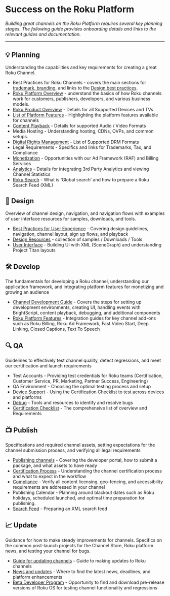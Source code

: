 # Success on the Roku Platform

_Building great channels on the Roku Platform requires several key planning stages. The following guide provides onboarding details and links to the relevant guides and documentation._

- - -

## :bulb: Planning
Understanding the capabilities and key requirements for creating a great Roku Channel.

* Best Practices for Roku Channels - covers the main sections for [trademark, branding](http://wwwimg.roku.com/static/imageresources/RokuTrademarkGuidelines.pdf), and links to the [Design best practices](/design/design-guidelines.md).
* [Roku Platform Overview](/develop/getting-started/how-channels-work.md) - understand the basics of how Roku channels work for customers, publishers, developers, and various business models.
* [Roku Product Overview](/develop/specifications/roku-devices.md) - Details for all Supported Devices and TVs
* [List of Platform Features](/develop/getting-started/platform-overview.md) - Highlighting the platform features available for channels
* [Content Playback](/develop/specifications/audio-video-support.md) - Details for supported Audio / Video Formats
* Media Hosting - Understanding hosting, CDNs, OVPs, and common setups.
* [Digital Rights Management](/develop/specifications/content-protection.md) - List of Supported DRM Formats
* Legal Requirements - Specifics and links for Trademarks, Tax, and Compliance
* [Monetization](/publish/monetization) - Opportunities with our Ad Framework (RAF) and Billing Services
* [Analytics](/publish/platform-features/analytics-support.md) - Details for integrating 3rd Party Analytics and viewing Channel Statistics
* [Roku Search](/publish/platform-features/search.md) - What is ‘Global search’ and how to prepare a Roku Search Feed (XML)

## :pencil: Design

Overview of channel design, navigation, and navigation flows with examples of user interface resources for samples, downloads, and tools.

* [Best Practices for User Experience](/design/design-guidelines.md) - Covering design guidelines, navigation, channel layout, sign up flows, and playback
* [Design Resources](/design/design-resources.md) - collection of samples / Downloads / Tools
* [User Interface](/develop/channel-development/scenegraph-ui.md) - Building UI with XML (SceneGraph) and understanding Project Titan layouts

## 🛠 Develop
The fundamentals for developing a Roku channel, understanding our application framework, and integrating platform features for monetizing and growing an audience

* [Channel Development Guide](/develop/channel-development) - Covers the steps for setting up development environments, creating UI, handling events with BrightScript, content playback, debugging, and additional components
* [Roku Platform Features](/develop/guides) - Integration guides for key channel add-ons such as Roku Billing, Roku Ad Framework, Fast Video Start, Deep Linking, Closed Captions, Text To Speech

## 🔍 QA
Guidelines to effectively test channel quality, detect regressions, and meet our certification and launch requirements

* Test Accounts - Providing test credentials for Roku teams (Certification, Customer Service, PR, Marketing, Partner Success, Engineering)
* QA Environment - Choosing the optimal testing process and setup
* [Device Support](develop/specifications/roku-devices.md) - Using the Certification Checklist to test across devices and platforms
* [Debug](develop/guides/debugging.md) - Tools and resources to identify and resolve bugs
* [Certification Checklist](https://sdkdocs.roku.com/download/attachments/3737121/Roku-Channel-Certification-Checklist_v2.0.xlsx) - The comprehensive list of overview and Requirements

## :tv: Publish
Specifications and required channel assets, setting expectations for the channel submission process, and verifying all legal requirements

* [Publishing channels](/publish/channel-store/publishing.md) - Covering the developer portal, how to submit a package, and what assets to have ready
* [Certification Process](/publish/channel-store/certification.md) - Understanding the channel certification process and what to expect in the workflow
* [Compliance](/publish/platform-features/compliance.md) - Verify all content licensing, geo-fencing, and accessibility requirements are addressed in your channel
* Publishing Calendar - Planning around blackout dates such as Roku holidays, scheduled launched, and optimal time preparation for publishing.
* [Search Feed](/publish/platform-features/search.md) - Preparing an XML search feed

## :chart_with_upwards_trend: Update

Guidance for how to make steady improvements for channels. Specifics on the common post-launch projects for the Channel Store, Roku platform news, and testing your channel for bugs.

* [Guide for updating channels](/publish/channel-store/publishing.md#update-an-existing-channel) - Guide to making updates to Roku channels
* [News and updates](https://blog.roku.com/developer/) - Where to find the latest news, deadlines, and platform enhancements
* [Beta Developer Program](/publish/beta-developer-program) - Opportunity to find and download pre-release versions of Roku OS for testing channel functionality and regressions
